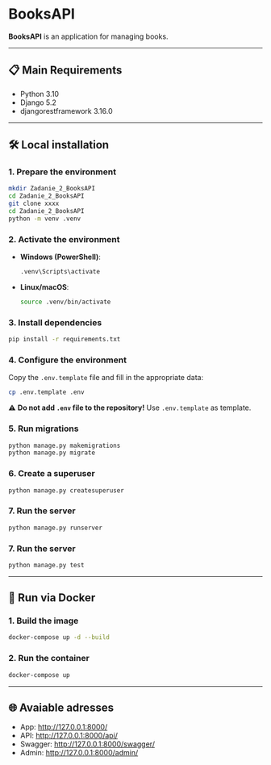 # BooksAPI

**BooksAPI** is an application for managing books.

---

## 📋 Main Requirements

- Python 3.10
- Django 5.2
- djangorestframework 3.16.0

---

## 🛠️ Local installation

### 1. Prepare the environment

```bash
mkdir Zadanie_2_BooksAPI
cd Zadanie_2_BooksAPI
git clone xxxx
cd Zadanie_2_BooksAPI
python -m venv .venv
```

### 2. Activate the environment
- **Windows (PowerShell)**:
  ```bash
  .venv\Scripts\activate
  ```
- **Linux/macOS**:
  ```bash
  source .venv/bin/activate
  ```

### 3. Install dependencies
```bash
pip install -r requirements.txt
```

### 4. Configure the environment
Copy the `.env.template` file and fill in the appropriate data:

```bash
cp .env.template .env
```
⚠️ **Do not add `.env` file to the repository!** Use `.env.template` as template.

### 5. Run migrations
```bash
python manage.py makemigrations
python manage.py migrate
```
### 6. Create a superuser
```bash
python manage.py createsuperuser
```
### 7. Run the server
```bash
python manage.py runserver
```

### 7. Run the server
```bash
python manage.py test
```

---

## 🐳 Run via Docker
### 1. Build the image
```bash
docker-compose up -d --build
```
### 2. Run the container
```bash
docker-compose up
```

---

## 🌐 Avaiable adresses
- App: http://127.0.0.1:8000/
- API: http://127.0.0.1:8000/api/
- Swagger: http://127.0.0.1:8000/swagger/
- Admin: http://127.0.0.1:8000/admin/

